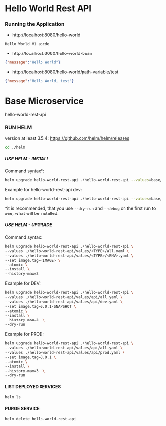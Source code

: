 # Hello World Rest API

### Running the Application

- http://localhost:8080/hello-world

```txt
Hello World V1 abcde
```

- http://localhost:8080/hello-world-bean

```json
{"message":"Hello World"}
```

- http://localhost:8080/hello-world/path-variable/test

```json
{"message":"Hello World, test"}
```

# Base Microservice
hello-world-rest-api

### RUN HELM
version at least 3.5.4: https://github.com/helm/helm/releases
```bash
cd ./helm
```

##### USE HELM - INSTALL

Command syntax*:
```bash
helm upgrade hello-world-rest-api ./hello-world-rest-api --values=base/values/<TYPE>/<ENV>-values.yaml
```

Example for hello-world-rest-api dev:
```bash
helm upgrade hello-world-rest-api ./hello-world-rest-api --values=base/values/api/dev.yaml
```

*it is recommended, that you use `--dry-run` and `--debug` on the first run to see, what will be installed.

##### USE HELM - UPGRADE

Command syntax:
```bash
helm upgrade hello-world-rest-api ./hello-world-rest-api \
--values ./hello-world-rest-api/values/<TYPE>/all.yaml \
--values ./hello-world-rest-api/values/<TYPE>/<ENV>.yaml \
--set image.tag=<IMAGE> \
--atomic \
--install \
--history-max=3
```

Example for DEV:
```bash
helm upgrade hello-world-rest-api ./hello-world-rest-api \
--values ./hello-world-rest-api/values/api/all.yaml \
--values ./hello-world-rest-api/values/api/dev.yaml \
--set image.tag=0.0.1-SNAPSHOT \
--atomic \
--install \
--history-max=3  \
--dry-run
```

Example for PROD:
```bash
helm upgrade hello-world-rest-api ./hello-world-rest-api \
--values ./hello-world-rest-api/values/api/all.yaml \
--values ./hello-world-rest-api/values/api/prod.yaml \
--set image.tag=0.0.1 \
--atomic \
--install \
--history-max=3  \
--dry-run
```

#### LIST DEPLOYED SERVICES

```bash
helm ls
```

#### PURGE SERVICE

```bash
helm delete hello-world-rest-api
```

